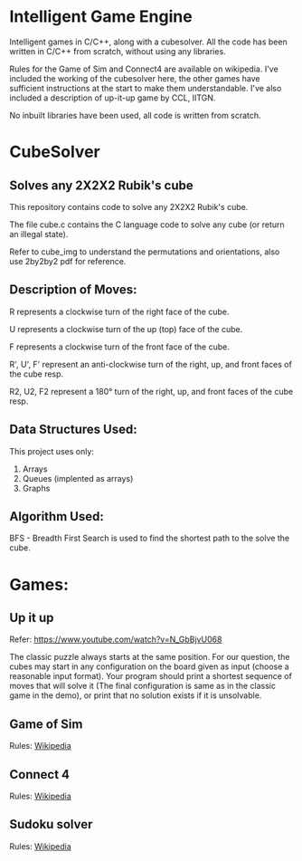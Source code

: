 # Intelligent Game Engine
Intelligent games in C/C++, along with a cubesolver. All the code has been written in C/C++ from scratch, without using any libraries.

Rules for the Game of Sim and Connect4 are available on wikipedia. I've included the working of the cubesolver here, the other games have sufficient instructions at the start to make them understandable. I've also included a description of up-it-up game by CCL, IITGN.

No inbuilt libraries have been used, all code is written from scratch. 

# CubeSolver
## Solves any 2X2X2 Rubik's cube 
This repository contains code to solve any 2X2X2 Rubik's cube. 

The file cube.c contains the C language code to solve any cube (or return an illegal state). 

Refer to cube_img to understand the permutations and orientations, also use 2by2by2 pdf for reference. 

## Description of Moves:

R represents a clockwise turn of the right face of the cube.

U represents a clockwise turn of the up (top) face of the cube.

F represents a clockwise turn of the front face of the cube.

R', U', F' represent an anti-clockwise turn of the right, up, and front faces of the cube resp.

R2, U2, F2 represent a 180° turn of the right, up, and front faces of the cube resp.

## Data Structures Used:

This project uses only:
1. Arrays
2. Queues (implented as arrays)
3. Graphs

## Algorithm Used:

BFS - Breadth First Search is used to find the shortest path to the solve the cube.

# Games:

## Up it up
Refer: https://www.youtube.com/watch?v=N_GbBjvU068

The classic puzzle always starts at the same position. For our question, the cubes may start in any configuration on the board given as input (choose a reasonable input format). Your program should print a shortest sequence of moves that will solve it (The final configuration is same as in the classic game in the demo), or print that no solution exists if it is unsolvable.


## Game of Sim

Rules: [Wikipedia](https://en.wikipedia.org/wiki/Sim_(game))

## Connect 4

Rules: [Wikipedia](https://en.wikipedia.org/wiki/Connect_Four)

## Sudoku solver

Rules: [Wikipedia](https://en.wikipedia.org/wiki/Sudoku)
